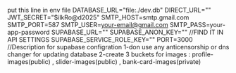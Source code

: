 put this line in env file
DATABASE_URL="file:./dev.db"
DIRECT_URL=""
JWT_SECRET="$ilkRo@d2025"
SMTP_HOST=smtp.gmail.com
SMTP_PORT=587
SMTP_USER=your-email@gmail.com
SMTP_PASS=your-app-password
SUPABASE_URL=""
SUPABASE_ANON_KEY="" //FIND IT IN API SETTINGS
SUPABASE_SERVICE_ROLE_KEY=""
PORT=3000
//Description for supabase configration
1-don use any anticensorship or dns changer for updating database
2-create 3 buckets for images : profile-images(public) , slider-images(public) , bank-card-images(private)
